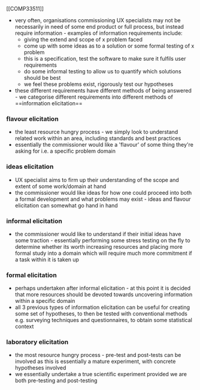 [[COMP33511]]

- very often, organisations commissioning UX specialists may not be necessarily in need of some end product or full process, but instead require information - examples of information requirements include:
	- giving the extend and scope of x problem faced
	- come up with some ideas as to a solution or some formal testing of x problem
	- this is a specification, test the software to make sure it fulfils user requirements
	- do some informal testing to allow us to quantify which solutions should be best
	- we feel these problems exist, rigorously test our hypotheses
- these different requirements have different methods of being answered - we categorise different requirements into different methods of ==information elicitation==

### flavour elicitation
- the least resource hungry process - we simply look to understand related work within an area, including standards and best practices
- essentially the commissioner would like a 'flavour' of some thing they're asking for i.e. a specific problem domain
### ideas elicitation
- UX specialist aims to firm up their understanding of the scope and extent of some work/domain at hand
- the commissioner would like ideas for how one could proceed into both a formal development and what problems may exist - ideas and flavour elicitation can somewhat go hand in hand
### informal elicitation
- the commissioner would like to understand if their initial ideas have some traction - essentially performing some stress testing on the fly to determine whether its worth increasing resources and placing more formal study into a domain which will require much more commitment if a task within it is taken up
### formal elicitation
- perhaps undertaken after informal elicitation - at this point it is decided that more resources should be devoted towards uncovering information within a specific domain
- all 3 previous types of information elicitation can be useful for creating some set of hypotheses, to then be tested with conventional methods e.g. surveying techniques and questionnaires, to obtain some statistical context
### laboratory elicitation
- the most resource hungry process - pre-test and post-tests can be involved as this is essentially a mature experiment, with concrete hypotheses involved
- we essentially undertake a true scientific experiment provided we are both pre-testing and post-testing
